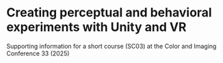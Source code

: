 # Creating perceptual and behavioral experiments with Unity and VR

Supporting information for a short course (SC03) at the Color and Imaging Conference 33 (2025)

